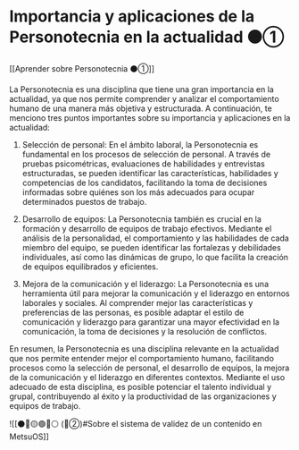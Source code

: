 # Importancia y aplicaciones de la Personotecnia en la actualidad ⚫①

[[Aprender sobre Personotecnia ⚫①]]

La Personotecnia es una disciplina que tiene una gran importancia en la actualidad, ya que nos permite comprender y analizar el comportamiento humano de una manera más objetiva y estructurada. A continuación, te menciono tres puntos importantes sobre su importancia y aplicaciones en la actualidad:

1. Selección de personal: En el ámbito laboral, la Personotecnia es fundamental en los procesos de selección de personal. A través de pruebas psicométricas, evaluaciones de habilidades y entrevistas estructuradas, se pueden identificar las características, habilidades y competencias de los candidatos, facilitando la toma de decisiones informadas sobre quiénes son los más adecuados para ocupar determinados puestos de trabajo.

2. Desarrollo de equipos: La Personotecnia también es crucial en la formación y desarrollo de equipos de trabajo efectivos. Mediante el análisis de la personalidad, el comportamiento y las habilidades de cada miembro del equipo, se pueden identificar las fortalezas y debilidades individuales, así como las dinámicas de grupo, lo que facilita la creación de equipos equilibrados y eficientes.

3. Mejora de la comunicación y el liderazgo: La Personotecnia es una herramienta útil para mejorar la comunicación y el liderazgo en entornos laborales y sociales. Al comprender mejor las características y preferencias de las personas, es posible adaptar el estilo de comunicación y liderazgo para garantizar una mayor efectividad en la comunicación, la toma de decisiones y la resolución de conflictos.

En resumen, la Personotecnia es una disciplina relevante en la actualidad que nos permite entender mejor el comportamiento humano, facilitando procesos como la selección de personal, el desarrollo de equipos, la mejora de la comunicación y el liderazgo en diferentes contextos. Mediante el uso adecuado de esta disciplina, es posible potenciar el talento individual y grupal, contribuyendo al éxito y la productividad de las organizaciones y equipos de trabajo.

![[⚫🔴🟡🟢🔵⚪ (🔴②)#Sobre el sistema de validez de un contenido en MetsuOS]]

